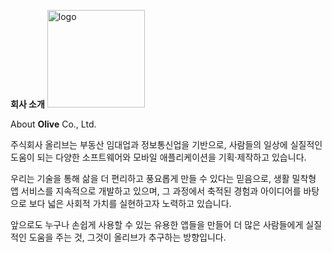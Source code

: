 **회사 소개**
<img width="156" alt="logo" src="https://github.com/user-attachments/assets/43cde6c9-07c2-4052-a757-a4e327793974" />


About **Olive** Co., Ltd.

주식회사 올리브는 부동산 임대업과 정보통신업을 기반으로,
사람들의 일상에 실질적인 도움이 되는 다양한 소프트웨어와 모바일 애플리케이션을 기획·제작하고 있습니다.

우리는 기술을 통해 삶을 더 편리하고 풍요롭게 만들 수 있다는 믿음으로,
생활 밀착형 앱 서비스를 지속적으로 개발하고 있으며,
그 과정에서 축적된 경험과 아이디어를 바탕으로 보다 넓은 사회적 가치를 실현하고자 노력하고 있습니다.

앞으로도 누구나 손쉽게 사용할 수 있는 유용한 앱들을 만들어
더 많은 사람들에게 실질적인 도움을 주는 것,
그것이 올리브가 추구하는 방향입니다.

